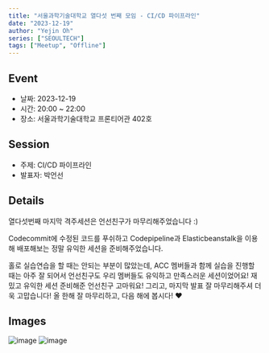 ```yaml
---
title: "서울과학기술대학교 열다섯 번째 모임 - CI/CD 파이프라인"
date: "2023-12-19"
author: "Yejin Oh"
series: ["SEOULTECH"]
tags: ["Meetup", "Offline"]
---
```


## Event

- 날짜: 2023-12-19
- 시간: 20:00 ~ 22:00
- 장소: 서울과학기술대학교 프론티어관 402호

## Session

- 주제: CI/CD 파이프라인
- 발표자: 박언선

## Details

열다섯번째 마지막 격주세션은 언선친구가 마무리해주었습니다 :)

Codecommit에 수정된 코드를 푸쉬하고 Codepipeline과 Elasticbeanstalk을 이용해 배포해보는 정말 유익한 세션을 준비해주었습니다.

홀로 실습연습을 할 때는 안되는 부분이 많았는데, ACC 멤버들과 함께 실습을 진행할 때는 아주 잘 되어서 언선친구도 우리 멤버들도 유익하고 만족스러운 세션이었어요!
재밌고 유익한 세션 준비해준 언선친구 고마워요!
그리고, 마지막 발표 잘 마무리해주셔 더욱 고맙습니다!
올 한해 잘 마무리하고, 다음 해에 봅시다! ❤️



## Images
![image](https://github.com/yexjin/k8s-study/assets/49095587/62b0492b-47bf-4efb-b83d-8e2cdfca9701)
![image](https://github.com/yexjin/k8s-study/assets/49095587/7e8c1f9b-c418-4db8-91a1-3525c8573a58)


